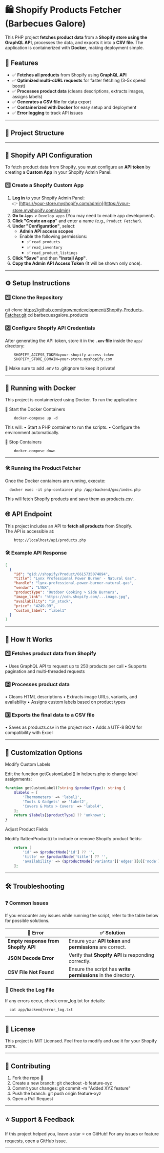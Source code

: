 # 🛍️ Shopify Products Fetcher (Barbecues Galore)

This PHP project **fetches product data** from a **Shopify store using the GraphQL API**, processes the data, and exports it into a **CSV file**. The application is containerized with **Docker**, making deployment simple.

## 🚀 Features
- ✅ **Fetches all products** from Shopify using **GraphQL API**
- ✅ **Optimized multi-cURL requests** for faster fetching (3-5x speed boost)
- ✅ **Processes product data** (cleans descriptions, extracts images, assigns labels)
- ✅ **Generates a CSV file** for data export
- ✅ **Containerized with Docker** for easy setup and deployment
- ✅ **Error logging** to track API issues

---

## 📂 Project Structure

---
## 🔧 Shopify API Configuration

To fetch product data from Shopify, you must configure an **API token** by creating a **Custom App** in your Shopify Admin Panel.

### **1️⃣ Create a Shopify Custom App**
1. **Log in** to your Shopify Admin Panel:  
   👉 [https://your-store.myshopify.com/admin](https://your-store.myshopify.com/admin)
2. **Go to** `Apps` > `Develop apps` (You may need to enable app development).
3. **Click "Create an app"** and enter a name (e.g., `Product Fetcher`).
4. **Under "Configuration"**, select:
    - **Admin API access scopes**
    - Enable the following permissions:
        - ✅ `read_products`
        - ✅ `read_inventory`
        - ✅ `read_product_listings`
5. **Click "Save"** and then **"Install App"**.
6. **Copy the Admin API Access Token** (It will be shown only once).


---
## ⚙️ **Setup Instructions**

### 1️⃣ Clone the Repository

git clone https://github.com/growmedevelopment/Shopify-Products-Fetcher.git
cd barbecuesgalore_products

### 2️⃣ Configure Shopify API Credentials

After generating the API token, store it in the **`.env` file** inside the `app/` directory:
```dotenv
    SHOPIFY_ACCESS_TOKEN=your-shopify-access-token
    SHOPIFY_STORE_DOMAIN=your-store.myshopify.com
```


🚀 Make sure to add .env to .gitignore to keep it private!

---

## 🐳 Running with Docker
This project is containerized using Docker. To run the application:

🔹 Start the Docker Containers

```shell
    docker-compose up -d
```

This will:
•	Start a PHP container to run the scripts.
•	Configure the environment automatically.

🔹 Stop Containers
```shell
    docker-compose down
```

---

### 🛠️ Running the Product Fetcher

Once the Docker containers are running, execute:

```shell 
  docker exec -it php-container php /app/backend/gmc/index.php
```

This will fetch Shopify products and save them as products.csv.

## 🌐 API Endpoint

This project includes an API to **fetch all products** from Shopify.  
The API is accessible at:

```sh
    http://localhost/api/products.php
```

### 🛠️ Example API Response

```json
[
  {
    "id": "gid://shopify/Product/6615735074894",
    "title": "Lynx Professional Power Burner - Natural Gas",
    "handle": "lynx-professional-power-burner-natural-gas",
    "vendor": "LYNX",
    "productType": "Outdoor Cooking > Side Burners",
    "image_link": "https://cdn.shopify.com/...image.jpg",
    "availability": "in_stock",
    "price": "4249.99",
    "custom_label": "label1"
  }
]

```
---

## 🔄 How It Works

### 1️⃣ Fetches product data from Shopify
•	Uses GraphQL API to request up to 250 products per call
•	Supports pagination and multi-threaded requests

### 2️⃣ Processes product data
•	Cleans HTML descriptions
•	Extracts image URLs, variants, and availability
•	Assigns custom labels based on product types

### 3️⃣ Exports the final data to a CSV file
•	Saves as products.csv in the project root
•	Adds a UTF-8 BOM for compatibility with Excel

---

## 📜 Customization Options

Modify Custom Labels

Edit the function getCustomLabel() in helpers.php to change label assignments:

```php
function getCustomLabel(?string $productType): string {
    $labels = [
        'Thermometers' => 'label1',
        'Tools & Gadgets' => 'label2',
        'Covers & Mats > Covers' => 'label4',
    ];
    return $labels[$productType] ?? 'unknown';
}
```

Adjust Product Fields

Modify flattenProduct() to include or remove Shopify product fields:

```php
    return [
        'id' => $productNode['id'] ?? '',
        'title' => $productNode['title'] ?? '',
        'availability' => ($productNode['variants']['edges'][0]['node']['inventoryQuantity'] ?? 0) > 0 ? 'in_stock' : 'out_of_stock',
    ];
```

---

## 🛠️ Troubleshooting

### ❓ Common Issues

If you encounter any issues while running the script, refer to the table below for possible solutions.

| 🛑 Error                              | ✅ Solution                                      |
|--------------------------------------|------------------------------------------------|
| **Empty response from Shopify API**   | Ensure your **API token** and **permissions** are correct. |
| **JSON Decode Error**                 | Verify that **Shopify API** is responding correctly. |
| **CSV File Not Found**                | Ensure the script has **write permissions** in the directory. |
### 📄 Check the Log File
If any errors occur, check error_log.txt for details:

```shell
  cat app/backend/error_log.txt
```
---

## 📜 License

This project is MIT Licensed. Feel free to modify and use it for your Shopify store.

---

## 🤝 Contributing

1.	Fork the repo 🍴
2.	Create a new branch: git checkout -b feature-xyz
3.	Commit your changes: git commit -m "Added XYZ feature"
4.	Push the branch: git push origin feature-xyz
5.	Open a Pull Request
---

##  ⭐ Support & Feedback

If this project helped you, leave a star ⭐ on GitHub!
For any issues or feature requests, open a GitHub issue.

---

